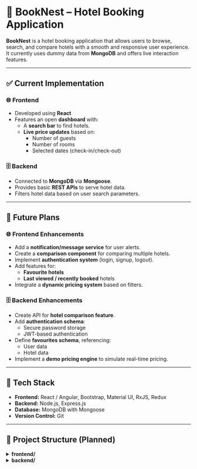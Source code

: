 # 🏨 BookNest – Hotel Booking Application

**BookNest** is a hotel booking application that allows users to browse, search, and compare hotels with a smooth and responsive user experience. It currently uses dummy data from **MongoDB** and offers live interaction features.

---

## ✅ Current Implementation

### 🌐 Frontend
- Developed using **React**
- Features an open **dashboard** with:
  - A **search bar** to find hotels.
  - **Live price updates** based on:
    - Number of guests
    - Number of rooms
    - Selected dates (check-in/check-out)

### 🗄️ Backend
- Connected to **MongoDB** via **Mongoose**.
- Provides basic **REST APIs** to serve hotel data.
- Filters hotel data based on user search parameters.

---

## 🚧 Future Plans

### 🌐 Frontend Enhancements
- Add a **notification/message service** for user alerts.
- Create a **comparison component** for comparing multiple hotels.
- Implement **authentication system** (login, signup, logout).
- Add features for:
  - **Favourite hotels**
  - **Last viewed / recently booked** hotels
- Integrate a **dynamic pricing system** based on filters.

### 🗄️ Backend Enhancements
- Create API for **hotel comparison feature**.
- Add **authentication schema**:
  - Secure password storage
  - JWT-based authentication
- Define **favourites schema**, referencing:
  - User data
  - Hotel data
- Implement a **demo pricing engine** to simulate real-time pricing.

---

## 🧱 Tech Stack

- **Frontend:** React / Angular, Bootstrap, Material UI, RxJS, Redux
- **Backend:** Node.js, Express.js
- **Database:** MongoDB with Mongoose
- **Version Control:** Git

---

## 📂 Project Structure (Planned)
<details> <summary><strong>frontend/</strong></summary>

- ├── src/
-   ├── API/              # Axios/fetch wrappers for backend calls
-   ├── assets/           # Static assets like images, icons, fonts
-   ├── cards/            # Reusable card components for hotel listings, etc.
-   ├── components/ 
-   │   └── UI/           # Shared UI components like buttons, modals, etc.
-   ├── component files/  # Main component logic files (pages, views)
-   ├── helpers/          # Utility functions and helpers
-   ├── store/            # State management (Redux, Context API, etc.)
-   └── types/            # Type definitions (TypeScript interfaces/types)
    </summary>
</details> 
<details> <summary><strong>backend/</strong></summary>

- ├── helpers/              # Utility functions used across backend
- ├── middleware/           # Auth, error handling, logging middleware
- ├── models/               # Mongoose schemas for users, hotels, etc.
- ├── routes/               # API route handlers
- ├── index.js              # Entry point of the Express server
- └── mongo.js              # MongoDB connection logic
</details>
